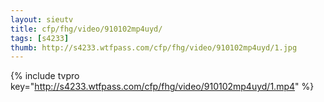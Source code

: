 ```yaml
--- 
layout: sieutv
title: cfp/fhg/video/910102mp4uyd/
tags: [s4233]
thumb: http://s4233.wtfpass.com/cfp/fhg/video/910102mp4uyd/1.jpg
---
```

{% include tvpro key="http://s4233.wtfpass.com/cfp/fhg/video/910102mp4uyd/1.mp4" %} 
